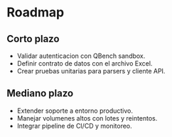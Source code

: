 # Roadmap

## Corto plazo

- Validar autenticacion con QBench sandbox.
- Definir contrato de datos con el archivo Excel.
- Crear pruebas unitarias para parsers y cliente API.

## Mediano plazo

- Extender soporte a entorno productivo.
- Manejar volumenes altos con lotes y reintentos.
- Integrar pipeline de CI/CD y monitoreo.
